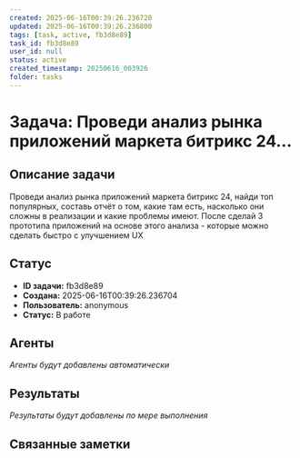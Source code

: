 ```yaml
---
created: 2025-06-16T00:39:26.236720
updated: 2025-06-16T00:39:26.236800
tags: [task, active, fb3d8e89]
task_id: fb3d8e89
user_id: null
status: active
created_timestamp: 20250616_003926
folder: tasks
---
```


# Задача: Проведи анализ рынка приложений маркета битрикс 24...

## Описание задачи

Проведи анализ рынка приложений маркета битрикс 24, найди топ популярных, составь отчёт о том, какие там есть, насколько они сложны в реализации и какие проблемы имеют. После сделай 3 прототипа приложений на основе этого анализа - которые можно сделать быстро с улучшением UX

## Статус
- **ID задачи:** fb3d8e89
- **Создана:** 2025-06-16T00:39:26.236704
- **Пользователь:** anonymous
- **Статус:** В работе

## Агенты
*Агенты будут добавлены автоматически*

## Результаты
*Результаты будут добавлены по мере выполнения*

## Связанные заметки
